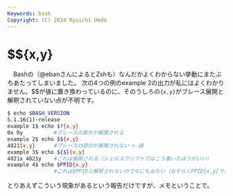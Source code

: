 ```yaml
---
Keywords: bash
Copyright: (C) 2024 Ryuichi Ueda
---
```


# $${x,y}

　Bashの（@ebanさんによるとZshも）なんだかよくわからない挙動にまたぶちあたってしまいました。
次の4つの例のexample 2の出力が私にはよくわかりません。$$が値に置き換わっているのに、そのうしろの`{x,y}`がブレース展開と解釈されていない点が不明です。

```bash
$ echo $BASH_VERSION
5.1.16(1)-release
example 1$ echo $?{x,y}
0x 0y          #ブレースの部分が展開される
example 2$ echo $${x,y}
4821{x,y}      #ブレースの部分が展開されない <-謎
example 3$ echo ${$}{x,y} 
4821x 4821y    #これは展開される（シェルスクリプトではこう書いたほうがいい）
example 4$ echo $PPID{x,y}
               #これは$PPIDと解釈されないのでなにも出ない（おそらくPPID{x,y}でひとかたまりの単語として解釈されている）
```

とりあえずこういう現象があるという報告だけですが、メモということで。
